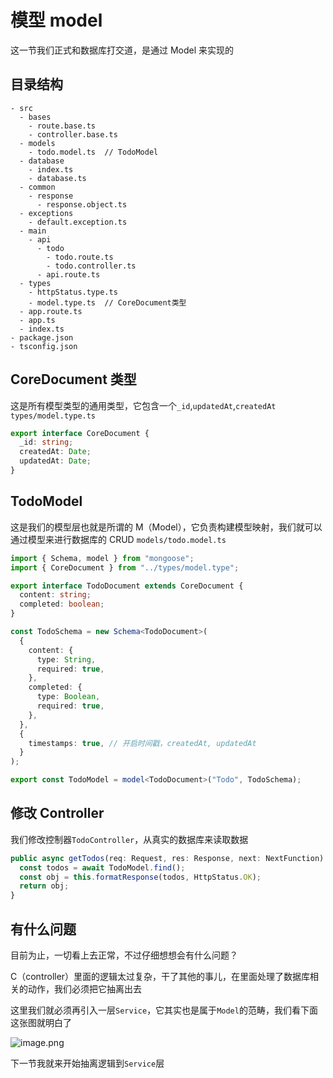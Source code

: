# 模型 model

这一节我们正式和数据库打交道，是通过 Model 来实现的

## 目录结构

```
- src
  - bases
    - route.base.ts
    - controller.base.ts
  - models
    - todo.model.ts  // TodoModel
  - database
    - index.ts
    - database.ts
  - common
    - response
      - response.object.ts
  - exceptions
    - default.exception.ts
  - main
    - api
      - todo
        - todo.route.ts
        - todo.controller.ts
      - api.route.ts
  - types
    - httpStatus.type.ts
    - model.type.ts  // CoreDocument类型
  - app.route.ts
  - app.ts
  - index.ts
- package.json
- tsconfig.json
```

## CoreDocument 类型

这是所有模型类型的通用类型，它包含一个`_id`,`updatedAt`,`createdAt`
`types/model.type.ts`

```ts
export interface CoreDocument {
  _id: string;
  createdAt: Date;
  updatedAt: Date;
}
```

## TodoModel

这是我们的模型层也就是所谓的 M（Model），它负责构建模型映射，我们就可以通过模型来进行数据库的 CRUD
`models/todo.model.ts`

```ts
import { Schema, model } from "mongoose";
import { CoreDocument } from "../types/model.type";

export interface TodoDocument extends CoreDocument {
  content: string;
  completed: boolean;
}

const TodoSchema = new Schema<TodoDocument>(
  {
    content: {
      type: String,
      required: true,
    },
    completed: {
      type: Boolean,
      required: true,
    },
  },
  {
    timestamps: true, // 开启时间戳，createdAt, updatedAt
  }
);

export const TodoModel = model<TodoDocument>("Todo", TodoSchema);
```

## 修改 Controller

我们修改控制器`TodoController`，从真实的数据库来读取数据

```ts
public async getTodos(req: Request, res: Response, next: NextFunction) {
  const todos = await TodoModel.find();
  const obj = this.formatResponse(todos, HttpStatus.OK);
  return obj;
}
```

## 有什么问题

目前为止，一切看上去正常，不过仔细想想会有什么问题？

C（controller）里面的逻辑太过复杂，干了其他的事儿，在里面处理了数据库相关的动作，我们必须把它抽离出去

这里我们就必须再引入一层`Service`，它其实也是属于`Model`的范畴，我们看下面这张图就明白了

![image.png](https://p3-juejin.byteimg.com/tos-cn-i-k3u1fbpfcp/55422a87728340039c13a5a0126f5b09~tplv-k3u1fbpfcp-watermark.image?)

下一节我就来开始抽离逻辑到`Service`层
